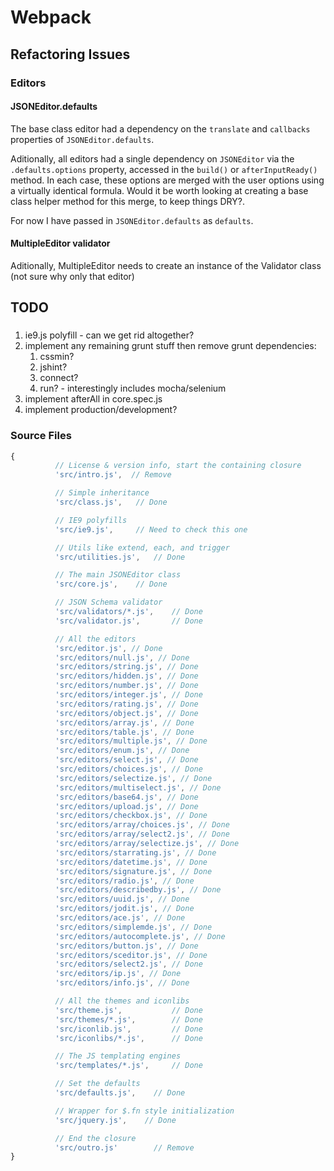 # Webpack

## Refactoring Issues

### Editors

#### JSONEditor.defaults

The base class editor had a dependency on the `translate` and `callbacks` properties of `JSONEditor.defaults`.

Aditionally, all  editors had a single dependency on `JSONEditor` via the `.defaults.options` property, accessed in the `build()` or `afterInputReady()` method. In each case, these options are merged with the user options using a virtually identical formula. Would it be worth looking at creating a base class helper method for this merge, to keep things DRY?.

For now I have passed in `JSONEditor.defaults` as `defaults`.

#### MultipleEditor validator
Aditionally, MultipleEditor needs to create an instance of the Validator class (not sure why only that editor)

## TODO

###

1. ie9.js polyfill - can we get rid altogether?
1. implement any remaining grunt stuff then remove grunt dependencies:
    1. cssmin?
    1. jshint?
    1. connect?
    1. run? - interestingly includes mocha/selenium
1. implement afterAll in core.spec.js
1. implement production/development?

### Source Files

```javascript
{
          // License & version info, start the containing closure
          'src/intro.js',  // Remove

          // Simple inheritance
          'src/class.js',   // Done

          // IE9 polyfills
          'src/ie9.js',     // Need to check this one

          // Utils like extend, each, and trigger
          'src/utilities.js',   // Done

          // The main JSONEditor class
          'src/core.js',    // Done

          // JSON Schema validator
          'src/validators/*.js',    // Done
          'src/validator.js',       // Done

          // All the editors
          'src/editor.js', // Done          
          'src/editors/null.js', // Done
          'src/editors/string.js', // Done
          'src/editors/hidden.js', // Done
          'src/editors/number.js', // Done
          'src/editors/integer.js', // Done
          'src/editors/rating.js', // Done
          'src/editors/object.js', // Done
          'src/editors/array.js', // Done
          'src/editors/table.js', // Done
          'src/editors/multiple.js', // Done
          'src/editors/enum.js', // Done
          'src/editors/select.js', // Done
          'src/editors/choices.js', // Done
          'src/editors/selectize.js', // Done
          'src/editors/multiselect.js', // Done
          'src/editors/base64.js', // Done
          'src/editors/upload.js', // Done
          'src/editors/checkbox.js', // Done
          'src/editors/array/choices.js', // Done
          'src/editors/array/select2.js', // Done
          'src/editors/array/selectize.js', // Done
          'src/editors/starrating.js', // Done
          'src/editors/datetime.js', // Done
          'src/editors/signature.js', // Done
          'src/editors/radio.js', // Done
          'src/editors/describedby.js', // Done
          'src/editors/uuid.js', // Done
          'src/editors/jodit.js', // Done
          'src/editors/ace.js', // Done
          'src/editors/simplemde.js', // Done
          'src/editors/autocomplete.js', // Done
          'src/editors/button.js', // Done
          'src/editors/sceditor.js', // Done
          'src/editors/select2.js', // Done
          'src/editors/ip.js', // Done
          'src/editors/info.js', // Done 

          // All the themes and iconlibs
          'src/theme.js',           // Done
          'src/themes/*.js',        // Done
          'src/iconlib.js',         // Done
          'src/iconlibs/*.js',      // Done

          // The JS templating engines
          'src/templates/*.js',     // Done

          // Set the defaults
          'src/defaults.js',    // Done

          // Wrapper for $.fn style initialization
          'src/jquery.js',    // Done  

          // End the closure
          'src/outro.js'        // Remove
}
```